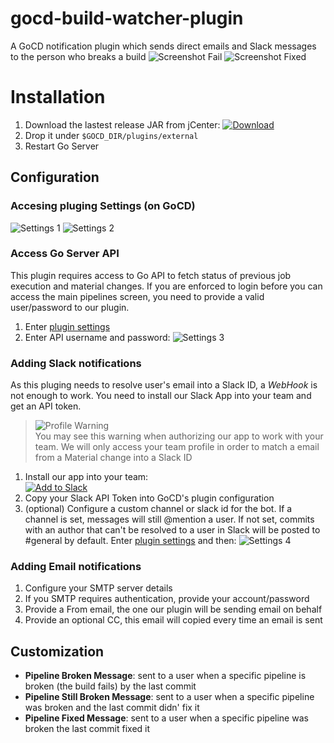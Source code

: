 # gocd-build-watcher-plugin
A GoCD notification plugin which sends direct emails and Slack messages to the person who breaks a build
![Screenshot Fail](static/screenshot-fail.png) ![Screenshot Fixed](static/screenshot-fixed.png)

# Installation
1. Download the lastest release JAR from jCenter: [ ![Download](https://api.bintray.com/packages/gmazzo/maven/gocd-build-watcher-plugin/images/download.svg) ](https://bintray.com/gmazzo/maven/gocd-build-watcher-plugin/_latestVersion)
1. Drop it under `$GOCD_DIR/plugins/external`
1. Restart Go Server

## Configuration

### Accesing pluging Settings (on GoCD)
![Settings 1](static/settings1.png)
![Settings 2](static/settings2.png)

### Access Go Server API
This plugin requires access to Go API to fetch status of previous job execution and material changes.
If you are enforced to login before you can access the main pipelines screen, you need to provide a valid user/password to our plugin.
1. Enter [plugin settings](#access-go-server-api)
2. Enter API username and password:
![Settings 3](static/settings3.png)

### Adding Slack notifications
As this pluging needs to resolve user's email into a Slack ID, a *WebHook* is not enough to work.
You need to install our Slack App into your team and get an API token.
> ![Profile Warning](static/profile-warning.png)<br>
> You may see this warning when authorizing our app to work with your team.
> We will only access your team profile in order to match a email from a Material change into a Slack ID
1. Install our app into your team: <br>[![Add to Slack](https://platform.slack-edge.com/img/add_to_slack.png)](https://slack.com/oauth/authorize?&client_id=170776918258.170870737557&scope=chat:write:bot,users:read.email,users:read)
2. Copy your Slack API Token into GoCD's plugin configuration
3. (optional) Configure a custom channel or slack id for the bot. If a channel is set, messages will still @mention a user. If not set, commits with an author that can't be resolved to a user in Slack will be posted to #general by default. Enter [plugin settings](#access-go-server-api) and then:
![Settings 4](static/settings4.png)

### Adding Email notifications
1. Configure your SMTP server details
2. If you SMTP requires authentication, provide your account/password
3. Provide a From email, the one our plugin will be sending email on behalf
4. Provide an optional CC, this email will copied every time an email is sent

## Customization
- **Pipeline Broken Message**: sent to a user when a specific pipeline is broken (the build fails) by the last commit
- **Pipeline Still Broken Message**: sent to a user when a specific pipeline was broken and the last commit didn' fix it
- **Pipeline Fixed Message**: sent to a user when a specific pipeline was broken the last commit fixed it
